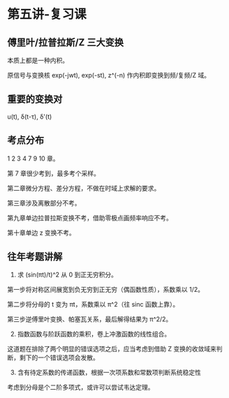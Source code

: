 # 第五讲-复习课
## 傅里叶/拉普拉斯/Z 三大变换
本质上都是一种内积。

原信号与变换核 exp(-jwt), exp(-st), z^(-n) 作内积即变换到频/复频/Z 域。

## 重要的变换对
u(t), &delta;(t-&tau;), &delta;'(t)

## 考点分布
1 2 3 4 7 9 10 章。

第 7 章很少考到，最多考个采样。

第二章微分方程、差分方程，不做在时域上求解的要求。

第三章涉及离散部分不考。

第九章单边拉普拉斯变换不考，借助零极点画频率响应不考。

第十章单边 z 变换不考。
## 往年考题讲解
1. 求 (sin(&pi;t)/t)^2 从 0 到正无穷积分。

第一步将对称区间展宽到负无穷到正无穷（偶函数性质），系数乘以 1/2。

第二步将分母的 t 变为 &pi;t，系数乘以 &pi;^2（往 sinc 函数上靠）。

第三步逆傅里叶变换、帕塞瓦关系，最后解得结果为 &pi;^2/2。

2. 指数函数与阶跃函数的乘积，卷上冲激函数的线性组合。

这道题在排除了两个明显的错误选项之后，应当考虑到借助 Z 变换的收敛域来判断，剩下的一个错误选项会发散。

3. 含有待定系数的传递函数，根据一次项系数和常数项判断系统稳定性

考虑到分母是个二阶多项式，或许可以尝试韦达定理。

